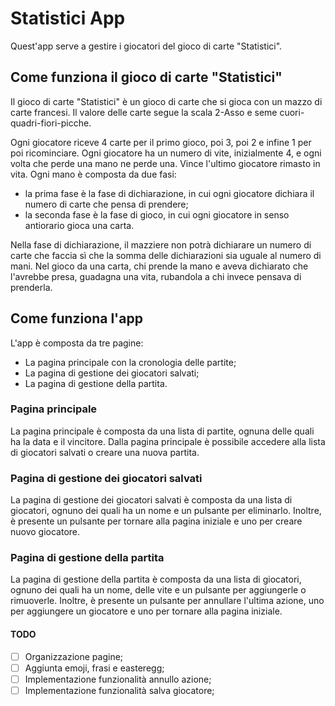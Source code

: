 # Statistici App

Quest'app serve a gestire i giocatori del gioco di carte "Statistici".

## Come funziona il gioco di carte "Statistici"

Il gioco di carte "Statistici" è un gioco di carte che si gioca con un mazzo di carte francesi. Il valore delle carte segue la scala 2-Asso e seme cuori-quadri-fiori-picche.

Ogni giocatore riceve 4 carte per il primo gioco, poi 3, poi 2 e infine 1 per poi ricominciare.
Ogni giocatore ha un numero di vite, inizialmente 4, e ogni volta che perde una mano ne perde una.
Vince l'ultimo giocatore rimasto in vita.
Ogni mano è composta da due fasi:

- la prima fase è la fase di dichiarazione, in cui ogni giocatore dichiara il numero di carte che pensa di prendere;
- la seconda fase è la fase di gioco, in cui ogni giocatore in senso antiorario gioca una carta.

Nella fase di dichiarazione, il mazziere non potrà dichiarare un numero di carte che faccia sì che la somma delle dichiarazioni sia uguale al numero di mani.
Nel gioco da una carta, chi prende la mano e aveva dichiarato che l'avrebbe presa, guadagna una vita, rubandola a chi invece pensava di prenderla.

## Come funziona l'app

L'app è composta da tre pagine:

- La pagina principale con la cronologia delle partite;
- La pagina di gestione dei giocatori salvati;
- La pagina di gestione della partita.

### Pagina principale

La pagina principale è composta da una lista di partite, ognuna delle quali ha la data e il vincitore.
Dalla pagina principale è possibile accedere alla lista di giocatori salvati o creare una nuova partita.

### Pagina di gestione dei giocatori salvati

La pagina di gestione dei giocatori salvati è composta da una lista di giocatori, ognuno dei quali ha un nome e un pulsante per eliminarlo.
Inoltre, è presente un pulsante per tornare alla pagina iniziale e uno per creare nuovo giocatore.

### Pagina di gestione della partita

La pagina di gestione della partita è composta da una lista di giocatori, ognuno dei quali ha un nome, delle vite e un pulsante per aggiungerle o rimuoverle.
Inoltre, è presente un pulsante per annullare l'ultima azione, uno per aggiungere un giocatore e uno per tornare alla pagina iniziale.

#### TODO

- [ ] Organizzazione pagine;
- [ ] Aggiunta emoji, frasi e easteregg;
- [ ] Implementazione funzionalità annullo azione;
- [ ] Implementazione funzionalità salva giocatore;
